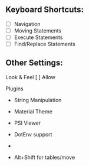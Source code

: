


## Keyboard Shortcuts:
- [ ] Navigation
- [ ] Moving Statements
- [ ] Execute Statements
- [ ] Find/Replace Statements

## Other Settings:
Look & Feel [ ]
Allow 

Plugins
- String Manipulation
- Material Theme
- PSI Viewer
- DotEnv support
- 
                       
- Alt+Shift for tables/move
